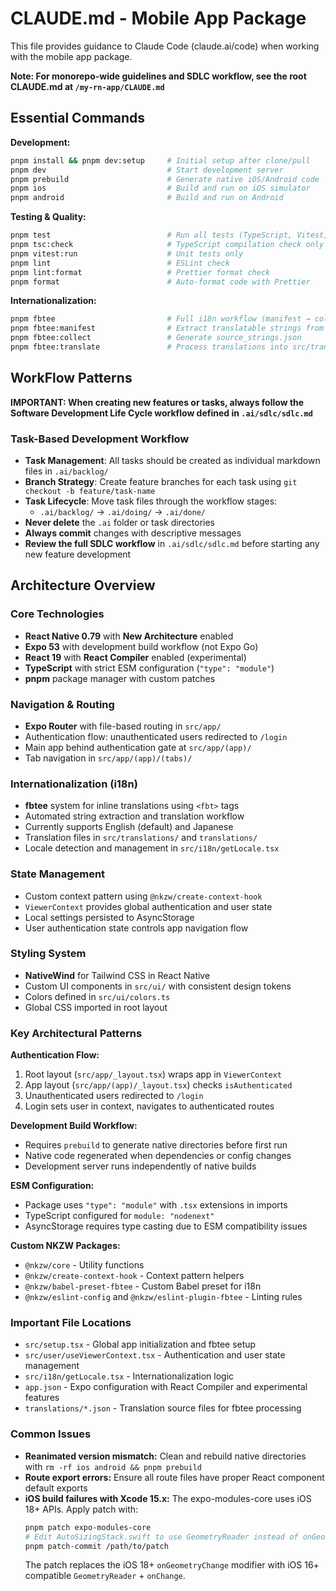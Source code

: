 # CLAUDE.md - Mobile App Package

This file provides guidance to Claude Code (claude.ai/code) when working with the mobile app package.

**Note: For monorepo-wide guidelines and SDLC workflow, see the root CLAUDE.md at `/my-rn-app/CLAUDE.md`**

## Essential Commands

**Development:**

```bash
pnpm install && pnpm dev:setup     # Initial setup after clone/pull
pnpm dev                           # Start development server
pnpm prebuild                      # Generate native iOS/Android code
pnpm ios                           # Build and run on iOS simulator
pnpm android                       # Build and run on Android
```

**Testing & Quality:**

```bash
pnpm test                          # Run all tests (TypeScript, Vitest, ESLint, Prettier)
pnpm tsc:check                     # TypeScript compilation check only
pnpm vitest:run                    # Unit tests only
pnpm lint                          # ESLint check
pnpm lint:format                   # Prettier format check
pnpm format                        # Auto-format code with Prettier
```

**Internationalization:**

```bash
pnpm fbtee                         # Full i18n workflow (manifest → collect → translate)
pnpm fbtee:manifest                # Extract translatable strings from src/
pnpm fbtee:collect                 # Generate source_strings.json
pnpm fbtee:translate               # Process translations into src/translations/
```

## WorkFlow Patterns

**IMPORTANT: When creating new features or tasks, always follow the Software Development Life Cycle workflow defined in `.ai/sdlc/sdlc.md`**

### Task-Based Development Workflow

- **Task Management**: All tasks should be created as individual markdown files in `.ai/backlog/`
- **Branch Strategy**: Create feature branches for each task using `git checkout -b feature/task-name`
- **Task Lifecycle**: Move task files through the workflow stages:
  - `.ai/backlog/` → `.ai/doing/` → `.ai/done/`
- **Never delete** the `.ai` folder or task directories
- **Always commit** changes with descriptive messages
- **Review the full SDLC workflow** in `.ai/sdlc/sdlc.md` before starting any new feature development

## Architecture Overview

### Core Technologies

- **React Native 0.79** with **New Architecture** enabled
- **Expo 53** with development build workflow (not Expo Go)
- **React 19** with **React Compiler** enabled (experimental)
- **TypeScript** with strict ESM configuration (`"type": "module"`)
- **pnpm** package manager with custom patches

### Navigation & Routing

- **Expo Router** with file-based routing in `src/app/`
- Authentication flow: unauthenticated users redirected to `/login`
- Main app behind authentication gate at `src/app/(app)/`
- Tab navigation in `src/app/(app)/(tabs)/`

### Internationalization (i18n)

- **fbtee** system for inline translations using `<fbt>` tags
- Automated string extraction and translation workflow
- Currently supports English (default) and Japanese
- Translation files in `src/translations/` and `translations/`
- Locale detection and management in `src/i18n/getLocale.tsx`

### State Management

- Custom context pattern using `@nkzw/create-context-hook`
- `ViewerContext` provides global authentication and user state
- Local settings persisted to AsyncStorage
- User authentication state controls app navigation flow

### Styling System

- **NativeWind** for Tailwind CSS in React Native
- Custom UI components in `src/ui/` with consistent design tokens
- Colors defined in `src/ui/colors.ts`
- Global CSS imported in root layout

### Key Architectural Patterns

**Authentication Flow:**

1. Root layout (`src/app/_layout.tsx`) wraps app in `ViewerContext`
2. App layout (`src/app/(app)/_layout.tsx`) checks `isAuthenticated`
3. Unauthenticated users redirected to `/login`
4. Login sets user in context, navigates to authenticated routes

**Development Build Workflow:**

- Requires `prebuild` to generate native directories before first run
- Native code regenerated when dependencies or config changes
- Development server runs independently of native builds

**ESM Configuration:**

- Package uses `"type": "module"` with `.tsx` extensions in imports
- TypeScript configured for `module: "nodenext"`
- AsyncStorage requires type casting due to ESM compatibility issues

**Custom NKZW Packages:**

- `@nkzw/core` - Utility functions
- `@nkzw/create-context-hook` - Context pattern helpers
- `@nkzw/babel-preset-fbtee` - Custom Babel preset for i18n
- `@nkzw/eslint-config` and `@nkzw/eslint-plugin-fbtee` - Linting rules

### Important File Locations

- `src/setup.tsx` - Global app initialization and fbtee setup
- `src/user/useViewerContext.tsx` - Authentication and user state management
- `src/i18n/getLocale.tsx` - Internationalization logic
- `app.json` - Expo configuration with React Compiler and experimental features
- `translations/*.json` - Translation source files for fbtee processing

### Common Issues

- **Reanimated version mismatch:** Clean and rebuild native directories with `rm -rf ios android && pnpm prebuild`
- **Route export errors:** Ensure all route files have proper React component default exports
- **iOS build failures with Xcode 15.x:** The expo-modules-core uses iOS 18+ APIs. Apply patch with:
  ```bash
  pnpm patch expo-modules-core
  # Edit AutoSizingStack.swift to use GeometryReader instead of onGeometryChange
  pnpm patch-commit /path/to/patch
  ```
  The patch replaces the iOS 18+ `onGeometryChange` modifier with iOS 16+ compatible `GeometryReader` + `onChange`.

